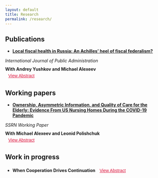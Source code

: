 ```yaml
---
layout: default
title: Research
permalink: /research/
---
```


Publications
---
- **[Local fiscal health in Russia: An Achilles’ heel of fiscal federalism?](https://www.tandfonline.com/doi/full/10.1080/01900692.2024.2399133)**  
<div class="publication-info">International Journal of Public Administration</div>  
<div class="author-names">With Andrey Yushkov and Michael Alexeev</div>  
<button class="abstract-button" onclick="toggleAbstract('abstract_local_fiscal_health')">View Abstract</button>
<div id="abstract_local_fiscal_health" class="abstract-container"> This article is the first attempt to systematically study local public finance in contemporary Russia. We document that local governments do not have sufficient own-source revenues, are increasingly more dependent on intergovernmental fiscal aid, lack access to market borrowing, and suffer from structural flaws in the design of intergovernmental fiscal relations. Additionally, we present the results of the modified Brown’s 10-point test to compare local fiscal health across the Russian regions. Finally, we assess the strength of local fiscal incentives in 2012–2021 and demonstrate that local governments in Russia lack capacity to foster local economic growth through the tax code. </div>

Working papers
---
- **[Ownership, Asymmetric Information, and Quality of Care for the Elderly: Evidence From US Nursing Homes During the COVID-19 Pandemic](https://ssrn.com/abstract=4906864)**  
<div class="publication-info">SSRN Working Paper</div>  
<div class="author-names">With Michael Alexeev and Leonid Polishchuk</div>  
<button class="abstract-button" onclick="toggleAbstract('abstract_nursing_homes')">View Abstract</button>
<div id="abstract_nursing_homes" class="abstract-container"> A common cause of market failures is asymmetric information. For this reason, the reliance on market incentives and signals requires that quality of goods and services is properly observable and verifiable. This requirement is hard to meet in the case of credence goods, including most social services. In such environment, nonprofit providers can offer additional quality assurance compared to for-profit entities. When quality becomes better observable and verifiable, and hence could earn a market premium, market incentives are closer aligned with social welfare, and the quality gap expected between nonprofit and for-profit provision is likely to narrow. We explore this conjecture theoretically and empirically, using in the empirical part the case of US nursing homes during the COVID-19 pandemic. The pandemic supplied new tangible and publicly observable nursing home performance measures such as infection and death rates among residents. These measures could serve as care quality indicators, revealing aspects and attributes of the nursing home care that remained hidden before the pandemic. The data reveal significant initial gaps between for-profit and nonprofit nursing homes in COVID-19 infection rates. However, in the ensuing catching-up process triggered by increased transparency, these gaps steadily declined, eventually leading to statistical parity between two types of ownership. We explore the role of local market structure in the adjustment of nursing home industry to the pandemic; retroactively evaluate the reliability of the official ranking system in predicting nursing homes' performance; and look for evidence of sustainable learning-by-doing effect of the pandemic. </div>

Work in progress
---
- **When Cooperation Drives Continuation**
<button class="abstract-button" onclick="toggleAbstract('abstract_WCDC')">View Abstract</button>
<div id="abstract_WCDC" class="abstract-container"> A common cause of market failures is asymmetric information. For this reason, the reliance on market incentives and signals requires that quality of goods and services is properly observable and verifiable. This requirement is hard to meet in the case of credence goods, including most social services. In such environment, nonprofit providers can offer additional quality assurance compared to for-profit entities. When quality becomes better observable and verifiable, and hence could earn a market premium, market incentives are closer aligned with social welfare, and the quality gap expected between nonprofit and for-profit provision is likely to narrow. We explore this conjecture theoretically and empirically, using in the empirical part the case of US nursing homes during the COVID-19 pandemic. The pandemic supplied new tangible and publicly observable nursing home performance measures such as infection and death rates among residents. These measures could serve as care quality indicators, revealing aspects and attributes of the nursing home care that remained hidden before the pandemic. The data reveal significant initial gaps between for-profit and nonprofit nursing homes in COVID-19 infection rates. However, in the ensuing catching-up process triggered by increased transparency, these gaps steadily declined, eventually leading to statistical parity between two types of ownership. We explore the role of local market structure in the adjustment of nursing home industry to the pandemic; retroactively evaluate the reliability of the official ranking system in predicting nursing homes' performance; and look for evidence of sustainable learning-by-doing effect of the pandemic. </div> 
<div id="abstract_WCDC" class="abstract-container"> This paper introduces a novel variant of the Indefinitely Repeated Prisoner’s Dilemma in which the probability of game continuation is endogenously determined by players’ actions. Theoretical analysis demonstrates that the cooperation reward and the probability of continuation following mutual cooperation function as substitutes when cooperation can be sustained as equilibrium - different combinations of these parameters can yield the same expected value from cooperation. To test the behavioral relevance of these dynamics, I conduct a laboratory experiment that varies both the reward from mutual cooperation and the continuation probability but only following mutual cooperation. The experimental results suggest that while both mechanisms promote cooperation, increasing the reward is likely a more effective lever than conditioning future interaction on mutual cooperation. </div> 

<script>
function toggleAbstract(id) {
var abstract = document.getElementById(id);
abstract.style.display = abstract.style.display === "none" ? "block" : "none";
}
</script>

<style>
.abstract-button {
background-color: transparent;
color: #dc143c;
border: none;
padding: 5px 10px;
font-size: 14px;
cursor: pointer;
text-decoration: underline;
transition: color 0.3s;
}
.abstract-button:hover {
color: #0056b3;
}
.abstract-container {
display: none;
margin-top: 10px;
}
.publication-info {
font-style: italic;
margin-bottom: 10px;
}
.author-names {
font-weight: bold;
}
</style>
